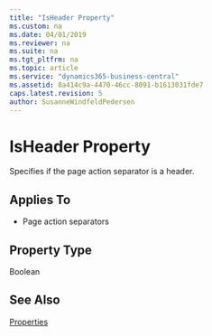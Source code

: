 ```yaml
---
title: "IsHeader Property"
ms.custom: na
ms.date: 04/01/2019
ms.reviewer: na
ms.suite: na
ms.tgt_pltfrm: na
ms.topic: article
ms.service: "dynamics365-business-central"
ms.assetid: 8a414c9a-4470-46cc-8091-b1613031fde7
caps.latest.revision: 5
author: SusanneWindfeldPedersen
---
```


 

# IsHeader Property
Specifies if the page action separator is a header.
  
## Applies To  
- Page action separators
  
## Property Type
Boolean
 
  
## See Also  
 [Properties](devenv-properties.md)